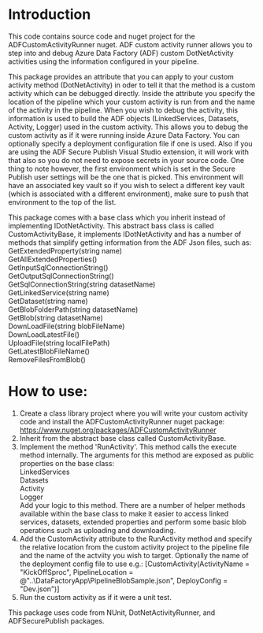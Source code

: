 # Introduction
This code contains source code and nuget project for the ADFCustomActivityRunner nuget.
ADF custom activity runner allows you to step into and debug Azure Data Factory (ADF) custom DotNetActivity activities using the information configured in your pipeline.

This package provides an attribute that you can apply to your custom activity method (DotNetActivity) in oder to tell it that the method is a custom activity which can be debugged directly. Inside the attribute you specify the location of the pipeline which your custom activity is run from and the name of the activity in the pipeline. When you wish to debug the activity, this information is used to build the ADF objects (LinkedServices, Datasets, Activity, Logger) used in the custom activity. This allows you to debug the custom activity as if it were running inside Azure Data Factory. You can optionally specify a deployment configuration file if one is used. Also if you are using the ADF Secure Publish Visual Studio extension, it will work with that also so you do not need to expose secrets in your source code. One thing to note however, the first environment which is set in the Secure Publish  user settings will be the one that is picked. This environment will have an associated key vault so if you wish to select a different key vault (which is associated with a different environment), make sure to push that environment to the top of the list.

This package comes with a base class which you inherit instead of implementing IDotNetActivity. This abstract bass class is called CustomActivityBase, it implements IDotNetActivity and has a number of methods that simplify getting information from the ADF Json files, such as:  
GetExtendedProperty(string name)  
GetAllExtendedProperties()  
GetInputSqlConnectionString()  
GetOutputSqlConnectionString()  
GetSqlConnectionString(string datasetName)  
GetLinkedService<T>(string name)  
GetDataset<T>(string name)  
GetBlobFolderPath(string datasetName)  
GetBlob(string datasetName)  
DownLoadFile(string blobFileName)  
DownLoadLatestFile()  
UploadFile(string localFilePath)  
GetLatestBlobFileName()  
RemoveFilesFromBlob()  

# How to use:
1. Create a class library project where you will write your custom activity code and install the ADFCustomActivityRunner nuget package: https://www.nuget.org/packages/ADFCustomActivityRunner
2. Inherit from the abstract base class called CustomActivityBase. 
3. Implement the method 'RunActivity'. This method calls the execute method internally. The arguments for this method are exposed as public properties on the base class:   
    LinkedServices  
    Datasets  
    Activity  
    Logger  
    Add your logic to this method. There are a number of helper methods available within the base class to make it easier to access linked services, datasets, extended properties and perform some basic blob operations such as uploading and downloading.
4. Add the CustomActivity attribute to the RunActivity method and specify the relative location from the custom activity project to the pipeline file and the name of the actviity you wish to target. Optionally the name of the deployment config file to use e.g.:
[CustomActivity(ActivityName = "KickOffSproc", PipelineLocation = @"..\DataFactoryApp\PipelineBlobSample.json", DeployConfig = "Dev.json")] 
5. Run the custom activity as if it were a unit test.

This package uses code from NUnit, DotNetActivityRunner, and ADFSecurePublish packages.
